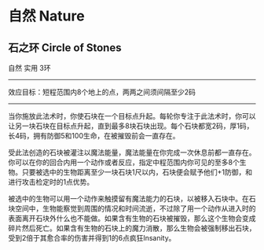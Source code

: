 # 自然 Nature

## 石之环 Circle of Stones

自然 实用 3环

------------------------------------------------------------------------

效应目标：短程范围内8个地上的点，两两之间须间隔至少2码

------------------------------------------------------------------------

当你施放此法术时，你使石块在一个目标点升起。每轮你专注于此法术时，你可以让另一块石块在目标点升起，直到最多8块石块出现。每个石块都宽2码，厚1码，长4码，拥有防御5和100生命，在被摧毁前会一直存在。

受此法创造的石块被灌注以魔法能量，魔法能量在你完成一次休息前都一直存在。你可以在你的回合内用一个动作或者反应，指定中程范围内你可见的至多8个生物。只要被选中的生物距离至少一块石块1尺以内，石块便会赋予他们+1防御，和进行攻击检定时的1点优势。

被选中的生物可以用一个动作来触摸留有魔法能力的石块，以被移入石块中。在石块空间中，生物能察觉到周围的情况和时间流逝，不过除了用一个动作从进入时的表面离开石块外什么也不能做。如果含有生物的石块被摧毁，那么这个生物会变成碎片然后死亡。如果含有生物的石块上的魔力消散，那么生物会被强制移出石块，受到2倍于其愈合率的伤害并得到1的6点疯狂Insanity。
